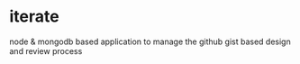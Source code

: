 iterate
=======

node &amp; mongodb based application to manage the github gist based design and review process
